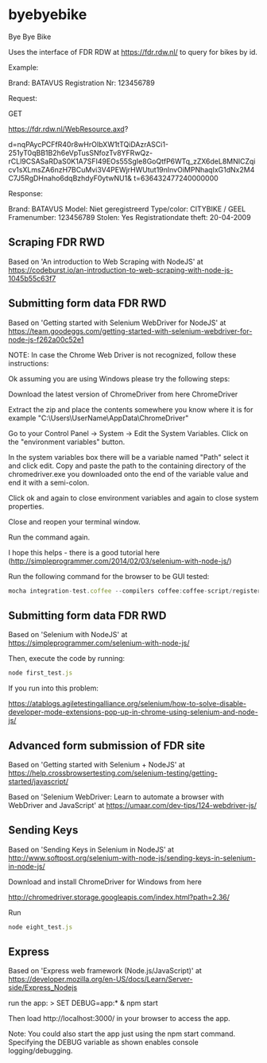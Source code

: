 # byebyebike
Bye Bye Bike

Uses the interface of FDR RDW at https://fdr.rdw.nl/ to query for bikes by id.

Example: 

Brand: BATAVUS
Registration Nr: 123456789

Request:

GET

https://fdr.rdw.nl/WebResource.axd?

d=nqPAycPCFfR40r8wHrOIbXW1tTQiDAzrASCi1-251yT0qBB1B2h6eVpTusSNfozTv8YFRwQz-rCLl9CSASaRDaS0K1A7SFI49EOs55SgIe8GoQtfP6WTq_zZX6deL8MNICZqicv1sXLmsZA6nzH7BCuMvi3V4PEWjrHWUtut19nInvOiMPNhaqIxG1dNx2M4C7J5RgDHnaho6dqBzhdyF0ytwNU1&
t=636432477240000000

Response:

Brand: BATAVUS
Model:	Niet geregistreerd
Type/color:	CITYBIKE / GEEL
Framenumber: 123456789
Stolen:	Yes
Registrationdate theft:	20-04-2009

## Scraping FDR RWD 

Based on 'An introduction to Web Scraping with NodeJS' at https://codeburst.io/an-introduction-to-web-scraping-with-node-js-1045b55c63f7


## Submitting form data FDR RWD

Based on 'Getting started with Selenium WebDriver for NodeJS' at https://team.goodeggs.com/getting-started-with-selenium-webdriver-for-node-js-f262a00c52e1 

NOTE: In case the Chrome Web Driver is not recognized, follow these instructions:

Ok assuming you are using Windows please try the following steps:

Download the latest version of ChromeDriver from here ChromeDriver

Extract the zip and place the contents somewhere you know where it is for example "C:\Users\UserName\AppData\ChromeDriver"

Go to your Control Panel -> System -> Edit the System Variables. Click on the "environment variables" button.

In the system variables box there will be a variable named "Path" select it and click edit. Copy and paste the path to the containing directory of the chromedriver.exe you downloaded onto the end of the variable value and end it with a semi-colon.

Click ok and again to close environment variables and again to close system properties.

Close and reopen your terminal window.

Run the command again.

I hope this helps - there is a good tutorial here (http://simpleprogrammer.com/2014/02/03/selenium-with-node-js/)

Run the following command for the browser to be GUI tested:

```javascript
mocha integration-test.coffee --compilers coffee:coffee-script/register
```


## Submitting form data FDR RWD

Based on 'Selenium with NodeJS' at https://simpleprogrammer.com/selenium-with-node-js/

Then, execute the code by running:

```javascript
node first_test.js
```

If you run into this problem:

https://atablogs.agiletestingalliance.org/selenium/how-to-solve-disable-developer-mode-extensions-pop-up-in-chrome-using-selenium-and-node-js/

## Advanced form submission of FDR site

Based on 'Getting started with Selenium + NodeJS' at https://help.crossbrowsertesting.com/selenium-testing/getting-started/javascript/

Based on 'Selenium WebDriver: Learn to automate a browser with WebDriver and JavaScript' at https://umaar.com/dev-tips/124-webdriver-js/

## Sending Keys 

Based on 'Sending Keys in Selenium in NodeJS' at http://www.softpost.org/selenium-with-node-js/sending-keys-in-selenium-in-node-js/

Download and install ChromeDriver for Windows from here

http://chromedriver.storage.googleapis.com/index.html?path=2.36/

Run 

```javascript
node eight_test.js
```

## Express

Based on 'Express web framework (Node.js/JavaScript)' at https://developer.mozilla.org/en-US/docs/Learn/Server-side/Express_Nodejs

run the app:
     > SET DEBUG=app:* & npm start

Then load http://localhost:3000/ in your browser to access the app.

Note: You could also start the app just using the npm start command. Specifying the DEBUG variable as shown enables console logging/debugging.


